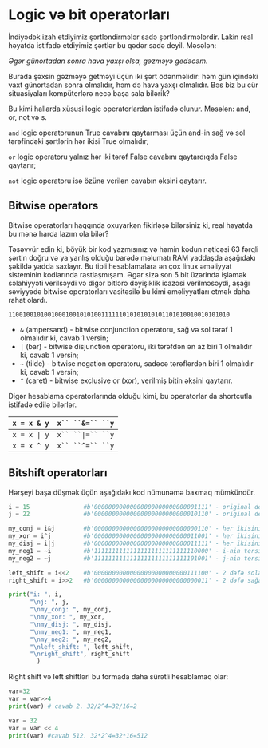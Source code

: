# Logic və bit operatorları

İndiyədək izah etdiyimiz şərtləndirmələr sadə şərtləndirmələrdir. Lakin real həyatda istifadə etdiyimiz şərtlər bu qədər sadə deyil. Məsələn:

_Əgər günortadan sonra hava yaxşı olsa, gəzməyə gedəcəm._

Burada şəxsin gəzməyə getməyi üçün iki şərt ödənməlidir: həm gün içindəki vaxt günortadan sonra olmalıdır, həm də hava yaxşı olmalıdır. Bəs biz bu cür situasiyaları kompüterlərə necə başa sala bilərik?

Bu kimi hallarda xüsusi logic operatorlardan istifadə olunur. Məsələn: and, or, not və s.

`and` logic operatorunun True cavabını qaytarması üçün and-in sağ və sol tərəfindəki şərtlərin hər ikisi True olmalıdır;

`or` logic operatoru yalnız hər iki tərəf False cavabını qaytardıqda False qaytarır;

`not` logic operatoru isə özünə verilən cavabın əksini qaytarır.

## Bitwise operators

Bitwise operatorları haqqında oxuyarkən fikirləşə bilərsiniz ki, real həyatda bu mənə harda lazım ola bilər?&#x20;

Təsəvvür edin ki, böyük bir kod yazmısınız və həmin kodun nəticəsi 63 fərqli şərtin doğru və ya yanlış olduğu barədə məlumatı RAM yaddaşda aşağıdakı şəkildə yadda saxlayır. Bu tipli hesablamalara ən çox linux əməliyyat sisteminin kodlarında rastlaşmışam. Əgər sizə son 5 bit üzərində işləmək səlahiyyəti verilsəydi və digər bitlərə dəyişiklik icazəsi verilməsəydi, aşağı səviyyədə bitwise operatorları vasitəsilə bu kimi əməliyyatları etmək daha rahat olardı.

```
11001001010010001001010100111111010101010101101010010010101010
```

* `&` (ampersand) - bitwise conjunction operatoru, sağ və sol tərəf 1 olmalıdır ki, cavab 1 versin;
* `|` (bar) - bitwise disjunction operatoru, iki tərəfdən ən az biri 1 olmalıdır ki, cavab 1 versin;
* `~` (tilde) - bitwise negation operatoru, sadəcə tərəflərdən biri 1 olmalıdır ki, cavab 1 versin;
* `^` (caret) - bitwise exclusive or (xor), verilmiş bitin əksini qaytarır.

Digər hesablama operatorlarında olduğu kimi, bu operatorlar da shortcutla istifadə edilə bilərlər.

|  `x = x & y` |  `x`` ``&=`` ``y` |
| :----------: | :---------------: |
| `x = x \| y` | `x`` ``\|=`` ``y` |
|  `x = x ^ y` |  `x`` ``^=`` ``y` |

## Bitshift operatorları

Hərşeyi başa düşmək üçün aşağıdakı kod nümunəmə baxmaq mümkündür.

```python
i = 15               #b'00000000000000000000000000001111' - original deyer
j = 22               #b'00000000000000000000000000010110' - original deyer

my_conj = i&j        #b'00000000000000000000000000000110' - her ikisinin 1 olanlari
my_xor = i^j         #b'00000000000000000000000000011001' - her ikisinin 1 olmayani
my_disj = i|j        #b'00000000000000000000000000011111' - her ikisinin 0 olmayani
my_neg1 = ~i         #b'11111111111111111111111111110000' - i-nin tersi, 2nin complementi
my_neg2 = ~j         #b'11111111111111111111111111101001' - j-nin tersi, 2nin complementi

left_shift = i<<2    #b'00000000000000000000000000111100' - 2 dəfə sola sürüşür, soldakı 2 rəqəm sağa keçir.
right_shift = i>>2   #b'00000000000000000000000000000011' - 2 dəfə sağa sürüşür, yox olanların yerinə 0 yazılır

print("i: ", i,
      "\nj: ", j,
      "\nmy_conj: ", my_conj,
      "\nmy_xor: ", my_xor,
      "\nmy_disj: ", my_disj,
      "\nmy_neg1: ", my_neg1,
      "\nmy_neg2: ", my_neg2,
      "\nleft_shift: ", left_shift,
      "\nright_shift", right_shift
        )
```

Right shift və left shiftləri bu formada daha sürətli hesablamaq olar:&#x20;

```python
var=32
var = var>>4
print(var) # cavab 2. 32/2^4=32/16=2

var = 32
var = var << 4
print(var) #cavab 512. 32*2^4=32*16=512
```

